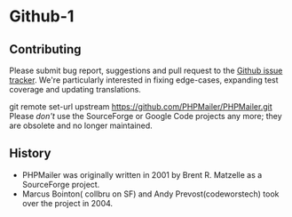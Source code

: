 # Github-1
## Contributing
Please submit bug report, suggestions and pull request to the [Github issue tracker](https://github.com/topics/issue-tracker).
We're particularly interested in fixing edge-cases, expanding test coverage and updating translations.

git remote set-url upstream https://github.com/PHPMailer/PHPMailer.git
Please *don't* use the SourceForge or Google Code projects any more; they are obsolete and no longer maintained.

## History
* PHPMailer was originally written in 2001 by Brent R. Matzelle as a SourceForge project.
* Marcus Bointon( collbru on SF) and Andy Prevost(codeworstech) took over the project in 2004.
